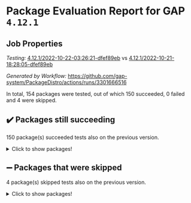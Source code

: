# Package Evaluation Report for GAP `4.12.1`

## Job Properties

*Testing:* [4.12.1/2022-10-22-03:26:21-dfef89eb](https://github.com/gap-system/PackageDistro/blob/data/reports/4.12.1/2022-10-22-03:26:21-dfef89eb) vs [4.12.1/2022-10-21-18:28:05-dfef89eb](https://github.com/gap-system/PackageDistro/blob/data/reports/4.12.1/2022-10-21-18:28:05-dfef89eb)

*Generated by Workflow:* https://github.com/gap-system/PackageDistro/actions/runs/3301666516

In total, 154 packages were tested, out of which 150 succeeded, 0 failed and 4 were skipped.

## :heavy_check_mark: Packages still succeeding

150 package(s) succeeded tests also on the previous version.
<details><summary>Click to show packages!</summary>

- 4ti2interface 2022.09-01 [(success)](https://github.com/gap-system/PackageDistro/actions/runs/3301666516/jobs/5447503349)
- ace 5.6.1 [(success)](https://github.com/gap-system/PackageDistro/actions/runs/3301666516/jobs/5447503377)
- aclib 1.3.2 [(success)](https://github.com/gap-system/PackageDistro/actions/runs/3301666516/jobs/5447503402)
- agt 0.2 [(success)](https://github.com/gap-system/PackageDistro/actions/runs/3301666516/jobs/5447503424)
- alnuth 3.2.1 [(success)](https://github.com/gap-system/PackageDistro/actions/runs/3301666516/jobs/5447503451)
- anupq 3.2.6 [(success)](https://github.com/gap-system/PackageDistro/actions/runs/3301666516/jobs/5447503481)
- atlasrep 2.1.6 [(success)](https://github.com/gap-system/PackageDistro/actions/runs/3301666516/jobs/5447503506)
- autodoc 2022.10.20 [(success)](https://github.com/gap-system/PackageDistro/actions/runs/3301666516/jobs/5447503535)
- automata 1.15 [(success)](https://github.com/gap-system/PackageDistro/actions/runs/3301666516/jobs/5447503558)
- automgrp 1.3.2 [(success)](https://github.com/gap-system/PackageDistro/actions/runs/3301666516/jobs/5447503580)
- autpgrp 1.11 [(success)](https://github.com/gap-system/PackageDistro/actions/runs/3301666516/jobs/5447503609)
- cap 2022.10-06 [(success)](https://github.com/gap-system/PackageDistro/actions/runs/3301666516/jobs/5447503642)
- caratinterface 2.3.4 [(success)](https://github.com/gap-system/PackageDistro/actions/runs/3301666516/jobs/5447503663)
- cddinterface 2022.08.11 [(success)](https://github.com/gap-system/PackageDistro/actions/runs/3301666516/jobs/5447503690)
- circle 1.6.5 [(success)](https://github.com/gap-system/PackageDistro/actions/runs/3301666516/jobs/5447503734)
- classicpres 1.22 [(success)](https://github.com/gap-system/PackageDistro/actions/runs/3301666516/jobs/5447503765)
- cohomolo 1.6.10 [(success)](https://github.com/gap-system/PackageDistro/actions/runs/3301666516/jobs/5447503809)
- congruence 1.2.4 [(success)](https://github.com/gap-system/PackageDistro/actions/runs/3301666516/jobs/5447503847)
- corelg 1.56 [(success)](https://github.com/gap-system/PackageDistro/actions/runs/3301666516/jobs/5447503888)
- crime 1.6 [(success)](https://github.com/gap-system/PackageDistro/actions/runs/3301666516/jobs/5447503929)
- crisp 1.4.5 [(success)](https://github.com/gap-system/PackageDistro/actions/runs/3301666516/jobs/5447503970)
- crypting 0.10.3 [(success)](https://github.com/gap-system/PackageDistro/actions/runs/3301666516/jobs/5447504034)
- cryst 4.1.25 [(success)](https://github.com/gap-system/PackageDistro/actions/runs/3301666516/jobs/5447504087)
- crystcat 1.1.10 [(success)](https://github.com/gap-system/PackageDistro/actions/runs/3301666516/jobs/5447504140)
- ctbllib 1.3.4 [(success)](https://github.com/gap-system/PackageDistro/actions/runs/3301666516/jobs/5447504204)
- cubefree 1.19 [(success)](https://github.com/gap-system/PackageDistro/actions/runs/3301666516/jobs/5447504259)
- curlinterface 2.3.1 [(success)](https://github.com/gap-system/PackageDistro/actions/runs/3301666516/jobs/5447504328)
- cvec 2.7.6 [(success)](https://github.com/gap-system/PackageDistro/actions/runs/3301666516/jobs/5447504386)
- datastructures 0.2.7 [(success)](https://github.com/gap-system/PackageDistro/actions/runs/3301666516/jobs/5447504456)
- deepthought 1.0.6 [(success)](https://github.com/gap-system/PackageDistro/actions/runs/3301666516/jobs/5447504541)
- design 1.7 [(success)](https://github.com/gap-system/PackageDistro/actions/runs/3301666516/jobs/5447504620)
- difsets 2.3.1 [(success)](https://github.com/gap-system/PackageDistro/actions/runs/3301666516/jobs/5447504696)
- digraphs 1.6.0 [(success)](https://github.com/gap-system/PackageDistro/actions/runs/3301666516/jobs/5447504775)
- edim 1.3.6 [(success)](https://github.com/gap-system/PackageDistro/actions/runs/3301666516/jobs/5447504853)
- example 4.3.2 [(success)](https://github.com/gap-system/PackageDistro/actions/runs/3301666516/jobs/5447504937)
- examplesforhomalg 2022.10-01 [(success)](https://github.com/gap-system/PackageDistro/actions/runs/3301666516/jobs/5447505038)
- factint 1.6.3 [(success)](https://github.com/gap-system/PackageDistro/actions/runs/3301666516/jobs/5447505138)
- ferret 1.0.9 [(success)](https://github.com/gap-system/PackageDistro/actions/runs/3301666516/jobs/5447505237)
- fga 1.4.0 [(success)](https://github.com/gap-system/PackageDistro/actions/runs/3301666516/jobs/5447505397)
- fining 1.5.1 [(success)](https://github.com/gap-system/PackageDistro/actions/runs/3301666516/jobs/5447505601)
- float 1.0.3 [(success)](https://github.com/gap-system/PackageDistro/actions/runs/3301666516/jobs/5447505704)
- format 1.4.3 [(success)](https://github.com/gap-system/PackageDistro/actions/runs/3301666516/jobs/5447505819)
- forms 1.2.9 [(success)](https://github.com/gap-system/PackageDistro/actions/runs/3301666516/jobs/5447505941)
- fplsa 1.2.5 [(success)](https://github.com/gap-system/PackageDistro/actions/runs/3301666516/jobs/5447506049)
- fr 2.4.11 [(success)](https://github.com/gap-system/PackageDistro/actions/runs/3301666516/jobs/5447506132)
- francy 1.2.5 [(success)](https://github.com/gap-system/PackageDistro/actions/runs/3301666516/jobs/5447506223)
- fwtree 1.3 [(success)](https://github.com/gap-system/PackageDistro/actions/runs/3301666516/jobs/5447506319)
- gapdoc 1.6.6 [(success)](https://github.com/gap-system/PackageDistro/actions/runs/3301666516/jobs/5447506402)
- gauss 2022.10-01 [(success)](https://github.com/gap-system/PackageDistro/actions/runs/3301666516/jobs/5447506484)
- gaussforhomalg 2022.08-03 [(success)](https://github.com/gap-system/PackageDistro/actions/runs/3301666516/jobs/5447506569)
- gbnp 1.0.5 [(success)](https://github.com/gap-system/PackageDistro/actions/runs/3301666516/jobs/5447506636)
- generalizedmorphismsforcap 2022.09-01 [(success)](https://github.com/gap-system/PackageDistro/actions/runs/3301666516/jobs/5447506702)
- genss 1.6.8 [(success)](https://github.com/gap-system/PackageDistro/actions/runs/3301666516/jobs/5447506816)
- gradedmodules 2022.09-02 [(success)](https://github.com/gap-system/PackageDistro/actions/runs/3301666516/jobs/5447506903)
- gradedringforhomalg 2022.10-01 [(success)](https://github.com/gap-system/PackageDistro/actions/runs/3301666516/jobs/5447506961)
- grape 4.8.5 [(success)](https://github.com/gap-system/PackageDistro/actions/runs/3301666516/jobs/5447507052)
- groupoids 1.71 [(success)](https://github.com/gap-system/PackageDistro/actions/runs/3301666516/jobs/5447507126)
- grpconst 2.6.2 [(success)](https://github.com/gap-system/PackageDistro/actions/runs/3301666516/jobs/5447507206)
- guarana 0.96.3 [(success)](https://github.com/gap-system/PackageDistro/actions/runs/3301666516/jobs/5447507279)
- guava 3.17 [(success)](https://github.com/gap-system/PackageDistro/actions/runs/3301666516/jobs/5447507358)
- hap 1.47 [(success)](https://github.com/gap-system/PackageDistro/actions/runs/3301666516/jobs/5447507427)
- hapcryst 0.1.15 [(success)](https://github.com/gap-system/PackageDistro/actions/runs/3301666516/jobs/5447507486)
- hecke 1.5.3 [(success)](https://github.com/gap-system/PackageDistro/actions/runs/3301666516/jobs/5447507535)
- help 3.5 [(success)](https://github.com/gap-system/PackageDistro/actions/runs/3301666516/jobs/5447507589)
- homalg 2022.08-04 [(success)](https://github.com/gap-system/PackageDistro/actions/runs/3301666516/jobs/5447507643)
- homalgtocas 2022.10-01 [(success)](https://github.com/gap-system/PackageDistro/actions/runs/3301666516/jobs/5447507701)
- idrel 2.44 [(success)](https://github.com/gap-system/PackageDistro/actions/runs/3301666516/jobs/5447507753)
- images 1.3.1 [(success)](https://github.com/gap-system/PackageDistro/actions/runs/3301666516/jobs/5447507803)
- intpic 0.3.0 [(success)](https://github.com/gap-system/PackageDistro/actions/runs/3301666516/jobs/5447507841)
- io 4.8.0 [(success)](https://github.com/gap-system/PackageDistro/actions/runs/3301666516/jobs/5447507883)
- io_forhomalg 2022.09-01 [(success)](https://github.com/gap-system/PackageDistro/actions/runs/3301666516/jobs/5447507923)
- irredsol 1.4.3 [(success)](https://github.com/gap-system/PackageDistro/actions/runs/3301666516/jobs/5447507955)
- json 2.1.1 [(success)](https://github.com/gap-system/PackageDistro/actions/runs/3301666516/jobs/5447507995)
- jupyterkernel 1.4.1 [(success)](https://github.com/gap-system/PackageDistro/actions/runs/3301666516/jobs/5447508034)
- jupyterviz 1.5.6 [(success)](https://github.com/gap-system/PackageDistro/actions/runs/3301666516/jobs/5447508062)
- kan 1.34 [(success)](https://github.com/gap-system/PackageDistro/actions/runs/3301666516/jobs/5447508101)
- kbmag 1.5.10 [(success)](https://github.com/gap-system/PackageDistro/actions/runs/3301666516/jobs/5447508132)
- laguna 3.9.5 [(success)](https://github.com/gap-system/PackageDistro/actions/runs/3301666516/jobs/5447508169)
- liealgdb 2.2.1 [(success)](https://github.com/gap-system/PackageDistro/actions/runs/3301666516/jobs/5447508198)
- liepring 2.8 [(success)](https://github.com/gap-system/PackageDistro/actions/runs/3301666516/jobs/5447508231)
- liering 2.4.2 [(success)](https://github.com/gap-system/PackageDistro/actions/runs/3301666516/jobs/5447508267)
- linearalgebraforcap 2022.10-04 [(success)](https://github.com/gap-system/PackageDistro/actions/runs/3301666516/jobs/5447508299)
- localizeringforhomalg 2022.09-01 [(success)](https://github.com/gap-system/PackageDistro/actions/runs/3301666516/jobs/5447508331)
- loops 3.4.2 [(success)](https://github.com/gap-system/PackageDistro/actions/runs/3301666516/jobs/5447508362)
- lpres 1.0.3 [(success)](https://github.com/gap-system/PackageDistro/actions/runs/3301666516/jobs/5447508384)
- majoranaalgebras 1.5 [(success)](https://github.com/gap-system/PackageDistro/actions/runs/3301666516/jobs/5447508409)
- mapclass 1.4.6 [(success)](https://github.com/gap-system/PackageDistro/actions/runs/3301666516/jobs/5447508441)
- matgrp 0.70 [(success)](https://github.com/gap-system/PackageDistro/actions/runs/3301666516/jobs/5447508467)
- matricesforhomalg 2022.10-05 [(success)](https://github.com/gap-system/PackageDistro/actions/runs/3301666516/jobs/5447508496)
- modisom 2.5.3 [(success)](https://github.com/gap-system/PackageDistro/actions/runs/3301666516/jobs/5447508523)
- modulepresentationsforcap 2022.10-04 [(success)](https://github.com/gap-system/PackageDistro/actions/runs/3301666516/jobs/5447508550)
- modules 2022.09-01 [(success)](https://github.com/gap-system/PackageDistro/actions/runs/3301666516/jobs/5447508574)
- monoidalcategories 2022.10-01 [(success)](https://github.com/gap-system/PackageDistro/actions/runs/3301666516/jobs/5447508603)
- nconvex 2022.09-01 [(success)](https://github.com/gap-system/PackageDistro/actions/runs/3301666516/jobs/5447508628)
- nilmat 1.4.2 [(success)](https://github.com/gap-system/PackageDistro/actions/runs/3301666516/jobs/5447508654)
- nock 1.5 [(success)](https://github.com/gap-system/PackageDistro/actions/runs/3301666516/jobs/5447508678)
- normalizinterface 1.3.4 [(success)](https://github.com/gap-system/PackageDistro/actions/runs/3301666516/jobs/5447508693)
- nq 2.5.8 [(success)](https://github.com/gap-system/PackageDistro/actions/runs/3301666516/jobs/5447508713)
- numericalsgps 1.3.1 [(success)](https://github.com/gap-system/PackageDistro/actions/runs/3301666516/jobs/5447508731)
- openmath 11.5.1 [(success)](https://github.com/gap-system/PackageDistro/actions/runs/3301666516/jobs/5447508756)
- orb 4.9.0 [(success)](https://github.com/gap-system/PackageDistro/actions/runs/3301666516/jobs/5447508786)
- packagemanager 1.3.2 [(success)](https://github.com/gap-system/PackageDistro/actions/runs/3301666516/jobs/5447508825)
- patternclass 2.4.3 [(success)](https://github.com/gap-system/PackageDistro/actions/runs/3301666516/jobs/5447508850)
- permut 2.0.4 [(success)](https://github.com/gap-system/PackageDistro/actions/runs/3301666516/jobs/5447508881)
- polenta 1.3.10 [(success)](https://github.com/gap-system/PackageDistro/actions/runs/3301666516/jobs/5447508900)
- polymaking 0.8.6 [(success)](https://github.com/gap-system/PackageDistro/actions/runs/3301666516/jobs/5447508915)
- primgrp 3.4.2 [(success)](https://github.com/gap-system/PackageDistro/actions/runs/3301666516/jobs/5447508939)
- profiling 2.5.1 [(success)](https://github.com/gap-system/PackageDistro/actions/runs/3301666516/jobs/5447508967)
- qpa 1.34 [(success)](https://github.com/gap-system/PackageDistro/actions/runs/3301666516/jobs/5447508991)
- quagroup 1.8.3 [(success)](https://github.com/gap-system/PackageDistro/actions/runs/3301666516/jobs/5447509022)
- radiroot 2.9 [(success)](https://github.com/gap-system/PackageDistro/actions/runs/3301666516/jobs/5447509046)
- rcwa 4.7.0 [(success)](https://github.com/gap-system/PackageDistro/actions/runs/3301666516/jobs/5447509075)
- rds 1.8 [(success)](https://github.com/gap-system/PackageDistro/actions/runs/3301666516/jobs/5447509099)
- recog 1.4.2 [(success)](https://github.com/gap-system/PackageDistro/actions/runs/3301666516/jobs/5447509124)
- repndecomp 1.2.1 [(success)](https://github.com/gap-system/PackageDistro/actions/runs/3301666516/jobs/5447509149)
- repsn 3.1.0 [(success)](https://github.com/gap-system/PackageDistro/actions/runs/3301666516/jobs/5447509179)
- resclasses 4.7.3 [(success)](https://github.com/gap-system/PackageDistro/actions/runs/3301666516/jobs/5447509211)
- ringsforhomalg 2022.10-02 [(success)](https://github.com/gap-system/PackageDistro/actions/runs/3301666516/jobs/5447509245)
- sco 2022.09-01 [(success)](https://github.com/gap-system/PackageDistro/actions/runs/3301666516/jobs/5447509271)
- scscp 2.3.1 [(success)](https://github.com/gap-system/PackageDistro/actions/runs/3301666516/jobs/5447509309)
- semigroups 5.0.2 [(success)](https://github.com/gap-system/PackageDistro/actions/runs/3301666516/jobs/5447509353)
- sglppow 2.2 [(success)](https://github.com/gap-system/PackageDistro/actions/runs/3301666516/jobs/5447509394)
- sgpviz 0.999.5 [(success)](https://github.com/gap-system/PackageDistro/actions/runs/3301666516/jobs/5447509456)
- simpcomp 2.1.14 [(success)](https://github.com/gap-system/PackageDistro/actions/runs/3301666516/jobs/5447509479)
- singular 2022.09.23 [(success)](https://github.com/gap-system/PackageDistro/actions/runs/3301666516/jobs/5447509506)
- sla 1.5.3 [(success)](https://github.com/gap-system/PackageDistro/actions/runs/3301666516/jobs/5447509528)
- smallgrp 1.5 [(success)](https://github.com/gap-system/PackageDistro/actions/runs/3301666516/jobs/5447509549)
- smallsemi 0.6.13 [(success)](https://github.com/gap-system/PackageDistro/actions/runs/3301666516/jobs/5447509574)
- sonata 2.9.5 [(success)](https://github.com/gap-system/PackageDistro/actions/runs/3301666516/jobs/5447509598)
- sophus 1.27 [(success)](https://github.com/gap-system/PackageDistro/actions/runs/3301666516/jobs/5447509620)
- spinsym 1.5.2 [(success)](https://github.com/gap-system/PackageDistro/actions/runs/3301666516/jobs/5447509638)
- standardff 0.9.4 [(success)](https://github.com/gap-system/PackageDistro/actions/runs/3301666516/jobs/5447509662)
- symbcompcc 1.3.2 [(success)](https://github.com/gap-system/PackageDistro/actions/runs/3301666516/jobs/5447509686)
- thelma 1.3 [(success)](https://github.com/gap-system/PackageDistro/actions/runs/3301666516/jobs/5447509701)
- tomlib 1.2.9 [(success)](https://github.com/gap-system/PackageDistro/actions/runs/3301666516/jobs/5447509720)
- toolsforhomalg 2022.09-08 [(success)](https://github.com/gap-system/PackageDistro/actions/runs/3301666516/jobs/5447509738)
- toric 1.9.5 [(success)](https://github.com/gap-system/PackageDistro/actions/runs/3301666516/jobs/5447509754)
- toricvarieties 2022.07.13 [(success)](https://github.com/gap-system/PackageDistro/actions/runs/3301666516/jobs/5447509776)
- transgrp 3.6.3 [(success)](https://github.com/gap-system/PackageDistro/actions/runs/3301666516/jobs/5447509798)
- ugaly 4.0.3 [(success)](https://github.com/gap-system/PackageDistro/actions/runs/3301666516/jobs/5447509816)
- unipot 1.5 [(success)](https://github.com/gap-system/PackageDistro/actions/runs/3301666516/jobs/5447509829)
- unitlib 4.1.0 [(success)](https://github.com/gap-system/PackageDistro/actions/runs/3301666516/jobs/5447509846)
- utils 0.77 [(success)](https://github.com/gap-system/PackageDistro/actions/runs/3301666516/jobs/5447509861)
- uuid 0.7 [(success)](https://github.com/gap-system/PackageDistro/actions/runs/3301666516/jobs/5447509879)
- walrus 0.9991 [(success)](https://github.com/gap-system/PackageDistro/actions/runs/3301666516/jobs/5447509895)
- wedderga 4.10.2 [(success)](https://github.com/gap-system/PackageDistro/actions/runs/3301666516/jobs/5447509917)
- xmod 2.88 [(success)](https://github.com/gap-system/PackageDistro/actions/runs/3301666516/jobs/5447509941)
- xmodalg 1.22 [(success)](https://github.com/gap-system/PackageDistro/actions/runs/3301666516/jobs/5447509977)
- yangbaxter 0.10.1 [(success)](https://github.com/gap-system/PackageDistro/actions/runs/3301666516/jobs/5447510020)
- zeromqinterface 0.14 [(success)](https://github.com/gap-system/PackageDistro/actions/runs/3301666516/jobs/5447510065)
</details>

## :heavy_minus_sign: Packages that were skipped

4 package(s) skipped tests also on the previous version.
<details><summary>Click to show packages!</summary>

- browse 1.8.18 [(skipped)](https://github.com/gap-system/PackageDistro/actions/runs/3301666516/jobs/5447409553)
- itc 1.5.1 [(skipped)](https://github.com/gap-system/PackageDistro/actions/runs/3301666516/jobs/5447409553)
- polycyclic 2.16 [(skipped)](https://github.com/gap-system/PackageDistro/actions/runs/3301666516/jobs/5447409553)
- xgap 4.31 [(skipped)](https://github.com/gap-system/PackageDistro/actions/runs/3301666516/jobs/5447409553)
</details>

